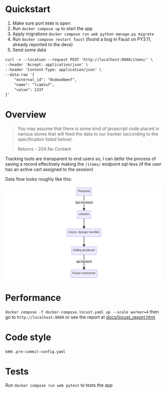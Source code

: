 # Quickstart

1. Make sure port `8888` is open
2. Run `docker compose up` to start the app
3. Apply migrations `docker compose run web python manage.py migrate`
4. Run `docker compose restart faust` (found a bug in Faust on PY3.11, already reported to the devs)
5. Send some data

```
curl -v --location --request POST 'http://localhost:8888/items/' \
--header 'Accept: application/json' \
--header 'Content-Type: application/json' \
--data-raw '{
    "external_id": "0xdeadbeef",
    "name": "lcamtuf",
    "value": 1337
}'
```

# Overview

> You may assume that there is some kind of javascript code placed in various stores that
> will feed the data to our tracker (according to the specification listed below).

> Returns - 204 No Content

Tracking tools are transparent to end users so, I can defer the process of saving a record effectively making the `/items/` endpoint sql-less (if the user has an active cart assigned to the session)

Data flow looks roughly like this:

![diagram](docs/mermaid-diagram-2023-01-27-090650.png)


# Performance

`docker compose -f docker-compose.locust.yaml up --scale worker=4`
then go to `http://localhost:8089` or see the report at [docs/locust_report.html](docs/locust_report.html)

# Code style

see `.pre-commit-config.yaml`

# Tests

Run `docker compose run web pytest` to tests the app
